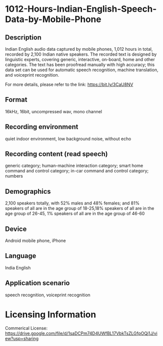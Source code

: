 # 1012-Hours-Indian-English-Speech-Data-by-Mobile-Phone


## Description
Indian English audio data captured by mobile phones, 1,012 hours in total, recorded by 2,100 Indian native speakers. The recorded text is designed by linguistic experts, covering generic, interactive, on-board, home and other categories. The text has been proofread manually with high accuracy; this data set can be used for automatic speech recognition, machine translation, and voiceprint recognition.

For more details, please refer to the link: https://bit.ly/3CaU8NV

## Format
16kHz, 16bit, uncompressed wav, mono channel

## Recording environment
quiet indoor environment, low background noise, without echo

## Recording content (read speech)
generic category; human-machine interaction category; smart home command and control category; in-car command and control category; numbers

## Demographics
2,100 speakers totally, with 52% males and 48% females; and 81% speakers of all are in the age group of 18-25,18% speakers of all are in the age group of 26-45, 1% speakers of all are in the age group of 46-60

## Device
Android mobile phone, iPhone

## Language
India English

## Application scenario
speech recognition, voiceprint recognition

# Licensing Information
Commerical License: https://drive.google.com/file/d/1saDCPm74D4UWfBL17VbkTsZLGfpOQj1J/view?usp=sharing
